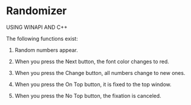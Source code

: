 # Randomizer
USING WINAPI AND C++

The following functions exist:

1. Random numbers appear.

2. When you press the Next button, the font color changes to red.

3. When you press the Change button, all numbers change to new ones.

4. When you press the On Top button, it is fixed to the top window.

5. When you press the No Top button, the fixation is canceled.
